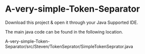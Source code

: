 # A-very-simple-Token-Separator

Download this project & open it through your Java Supported IDE.

The main java code can be found in the following location.

A-very-simple-Token-Separator/src/Steven/TokenSeprator/SimpleTokenSeprator.java

